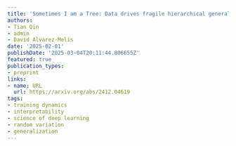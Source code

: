 ```yaml
---
title: 'Sometimes I am a Tree: Data drives fragile hierarchical generalization'
authors:
- Tian Qin
- admin
- David Alvarez-Melis
date: '2025-02-01'
publishDate: '2025-03-04T20:11:44.806655Z'
featured: true
publication_types:
- preprint
links:
- name: URL
  url: https://arxiv.org/abs/2412.04619
tags:
- training dynamics
- interpretability
- science of deep learning
- random variation
- generalization
---
```

